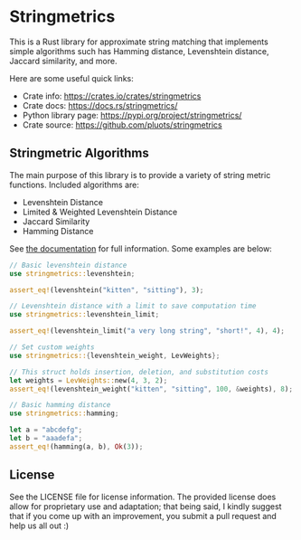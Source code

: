 # Stringmetrics

This is a Rust library for approximate string matching that implements simple
algorithms such has Hamming distance, Levenshtein distance, Jaccard similarity,
and more.

Here are some useful quick links:

- Crate info: <https://crates.io/crates/stringmetrics>
- Crate docs: <https://docs.rs/stringmetrics/>
- Python library page: <https://pypi.org/project/stringmetrics/>
- Crate source: <https://github.com/pluots/stringmetrics>


## Stringmetric Algorithms

The main purpose of this library is to provide a variety of string
metric functions. Included algorithms are:

- Levenshtein Distance
- Limited & Weighted Levenshtein Distance
- Jaccard Similarity
- Hamming Distance

See [the documentation](https://docs.rs/stringmetrics/) for full information.
Some examples are below:

```rs
// Basic levenshtein distance
use stringmetrics::levenshtein;

assert_eq!(levenshtein("kitten", "sitting"), 3);
```

```rs
// Levenshtein distance with a limit to save computation time
use stringmetrics::levenshtein_limit;

assert_eq!(levenshtein_limit("a very long string", "short!", 4), 4);
```

```rs
// Set custom weights
use stringmetrics::{levenshtein_weight, LevWeights};

// This struct holds insertion, deletion, and substitution costs
let weights = LevWeights::new(4, 3, 2);
assert_eq!(levenshtein_weight("kitten", "sitting", 100, &weights), 8);
```

```rs
// Basic hamming distance
use stringmetrics::hamming;

let a = "abcdefg";
let b = "aaadefa";
assert_eq!(hamming(a, b), Ok(3));
```


## License

See the LICENSE file for license information. The provided license does allow
for proprietary use and adaptation; that being said, I kindly suggest that if
you come up with an improvement, you submit a pull request and help us all out
:)
